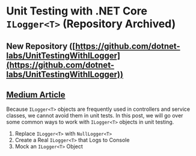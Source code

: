 # Unit Testing with .NET Core `ILogger<T>` (Repository Archived)

## New Repository ([https://github.com/dotnet-labs/UnitTestingWithILogger](https://github.com/dotnet-labs/UnitTestingWithILogger))

## [Medium Article](https://codeburst.io/unit-testing-with-net-core-ilogger-t-e8c16c503a80)

Because `ILogger<T>` objects are frequently used in controllers and service classes, we cannot avoid them in unit tests. In this post, we will go over some common ways to work with `ILogger<T>` objects in unit testing.

1. Replace `ILogger<T>` with `NullLogger<T>`
2. Create a Real `ILogger<T>` that Logs to Console
3. Mock an `ILogger<T>` Object
